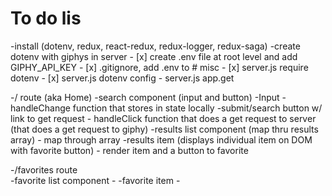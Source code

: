 # To do lis

-install (dotenv, redux, react-redux, redux-logger, redux-saga)
-create dotenv with giphys in server
    - [x] create .env file at root level and add GIPHY_API_KEY
    - [x] .gitignore, add .env to # misc
    - [x] server.js require dotenv 
    - [x] server.js dotenv config
    - server.js app.get

-/ route (aka Home)
    -search component (input and button)
        -Input 
            - handleChange function that stores in state locally 
        -submit/search button w/ link to get request
            - handleClick function that does a get request to server (that does a get request to giphy)
    -results list component (map thru results array)
            - map through array
    -results item (displays individual item on DOM with favorite button)
        -   render item and a button to favorite 
        
-/favorites route  
    -favorite list component
        - 
    -favorite item
        -